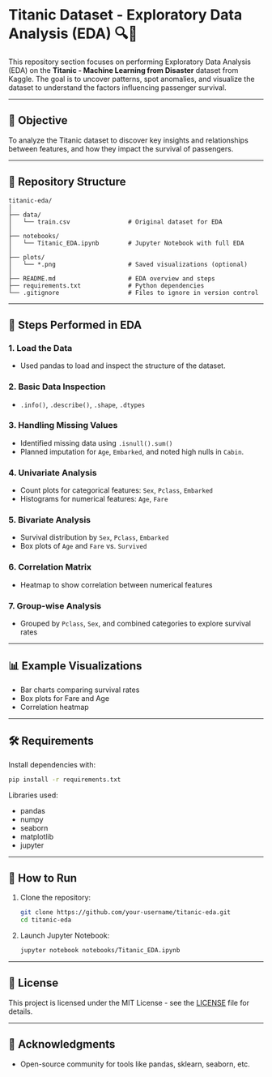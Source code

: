 
# Titanic Dataset - Exploratory Data Analysis (EDA) 🔍🚢

This repository section focuses on performing Exploratory Data Analysis (EDA) on the **Titanic - Machine Learning from Disaster** dataset from Kaggle. The goal is to uncover patterns, spot anomalies, and visualize the dataset to understand the factors influencing passenger survival.

---

## 🎯 Objective

To analyze the Titanic dataset to discover key insights and relationships between features, and how they impact the survival of passengers.

---

## 📂 Repository Structure

```
titanic-eda/
│
├── data/
│   └── train.csv                # Original dataset for EDA
│
├── notebooks/
│   └── Titanic_EDA.ipynb        # Jupyter Notebook with full EDA
│
├── plots/
│   └── *.png                    # Saved visualizations (optional)
│
├── README.md                    # EDA overview and steps
├── requirements.txt             # Python dependencies
└── .gitignore                   # Files to ignore in version control
```

---

## 🧪 Steps Performed in EDA

### 1. Load the Data
- Used pandas to load and inspect the structure of the dataset.

### 2. Basic Data Inspection
- `.info()`, `.describe()`, `.shape`, `.dtypes`

### 3. Handling Missing Values
- Identified missing data using `.isnull().sum()`
- Planned imputation for `Age`, `Embarked`, and noted high nulls in `Cabin`.

### 4. Univariate Analysis
- Count plots for categorical features: `Sex`, `Pclass`, `Embarked`
- Histograms for numerical features: `Age`, `Fare`

### 5. Bivariate Analysis
- Survival distribution by `Sex`, `Pclass`, `Embarked`
- Box plots of `Age` and `Fare` vs. `Survived`

### 6. Correlation Matrix
- Heatmap to show correlation between numerical features

### 7. Group-wise Analysis
- Grouped by `Pclass`, `Sex`, and combined categories to explore survival rates



---

## 📊 Example Visualizations

- Bar charts comparing survival rates
- Box plots for Fare and Age
- Correlation heatmap

---

## 🛠️ Requirements

Install dependencies with:

```bash
pip install -r requirements.txt
```

Libraries used:
- pandas
- numpy
- seaborn
- matplotlib
- jupyter

---

## 🚀 How to Run

1. Clone the repository:
   ```bash
   git clone https://github.com/your-username/titanic-eda.git
   cd titanic-eda
   ```

2. Launch Jupyter Notebook:
   ```bash
   jupyter notebook notebooks/Titanic_EDA.ipynb
   ```

---

## 📝 License

This project is licensed under the MIT License - see the [LICENSE](LICENSE) file for details.

---

## 🙌 Acknowledgments

- Open-source community for tools like pandas, sklearn, seaborn, etc.

